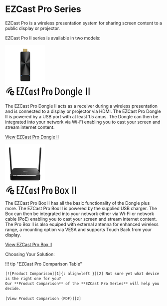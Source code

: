 # EZCast Pro Series

EZCast Pro is a wireless presentation system for sharing screen content to a public display or projector.

EZCast Pro II series is available in two models:

<div class="md-showcase">
	<img src="assets/img/stick2.png" alt="Image: EZCast Pro Dongle II">
	<div>
		<img src="assets/img/ezcastpro.dongle2.black.logo.png" alt="Logo: EZCast Pro Dongle II">
		<p>The EZCast Pro Dongle II acts as a receiver during a wireless presentation and is connected to a display or projector via HDMI. The EZCast Pro Dongle II is powered by a USB port with at least 1.5 amps. The Dongle can then be integrated into your network via Wi-Fi enabling you to cast your screen and stream internet content.</p>
		<p><a href="pro-stick-d10/intro">View EZCast Pro Dongle II</a></p>
	</div>
</div>
<div class="md-showcase">
	<img src="assets/img/box2.png" alt="Image: EZCast Pro Box II">
	<div>
		<img src="assets/img/ezcastpro.box2.black.logo.png" alt="Logo: EZCast Pro Box II">
		<p>The EZCast Pro Box II has all the basic functionality of the Dongle plus more. The EZCast Pro Box II is powered by the supplied USB charger. The Box can then be integrated into your network either via Wi-Fi or network cable (PoE) enabling you to cast your screen and stream internet content. The Pro Box II is also equiped with external antenna for enhanced wireless range, a mounting option via VESA and supports Touch Back from your display.</p>
		<p><a href="pro-box-b10/intro">View EZCast Pro Box II</a></p>
	</div>
</div>

Choosing Your Solution:

!!! tip "EZCast Pro Comparison Table"

    [![Product Comparison][1]{: align=left }][2] Not sure yet what device is the right one for you?   
	Our **Product Comparison** of the **EZCast Pro Series** will help you decide.
	
	[View Product Comparison (PDF)][2]

  [1]: assets/img/product-comparison.png
  [2]: https://download.stueber.de/doc/en/ezcastpro/ezcastpro.productcomparison.en.pdf

